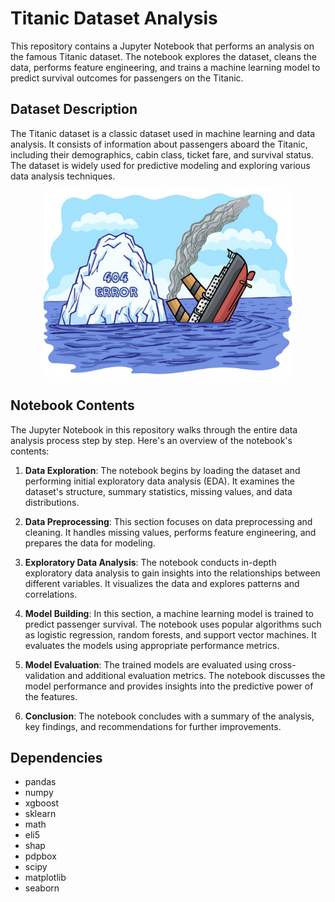 # Titanic Dataset Analysis

This repository contains a Jupyter Notebook that performs an analysis on the famous Titanic dataset. The notebook explores the dataset, cleans the data, performs feature engineering, and trains a machine learning model to predict survival outcomes for passengers on the Titanic.

## Dataset Description

The Titanic dataset is a classic dataset used in machine learning and data analysis. It consists of information about passengers aboard the Titanic, including their demographics, cabin class, ticket fare, and survival status. The dataset is widely used for predictive modeling and exploring various data analysis techniques.

<p align="center">
  <img src="github-imgs/titanic.jpg" alt="Titanic" width="400" height="300">
</p>

## Notebook Contents

The Jupyter Notebook in this repository walks through the entire data analysis process step by step. Here's an overview of the notebook's contents:

1. **Data Exploration**: The notebook begins by loading the dataset and performing initial exploratory data analysis (EDA). It examines the dataset's structure, summary statistics, missing values, and data distributions.

2. **Data Preprocessing**: This section focuses on data preprocessing and cleaning. It handles missing values, performs feature engineering, and prepares the data for modeling.

3. **Exploratory Data Analysis**: The notebook conducts in-depth exploratory data analysis to gain insights into the relationships between different variables. It visualizes the data and explores patterns and correlations.

4. **Model Building**: In this section, a machine learning model is trained to predict passenger survival. The notebook uses popular algorithms such as logistic regression, random forests, and support vector machines. It evaluates the models using appropriate performance metrics.

5. **Model Evaluation**: The trained models are evaluated using cross-validation and additional evaluation metrics. The notebook discusses the model performance and provides insights into the predictive power of the features.

6. **Conclusion**: The notebook concludes with a summary of the analysis, key findings, and recommendations for further improvements.

## Dependencies
* pandas
* numpy
* xgboost
* sklearn
* math
* eli5
* shap
* pdpbox
* scipy
* matplotlib
* seaborn
